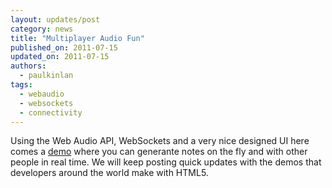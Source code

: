 ```yaml
---
layout: updates/post
category: news
title: "Multiplayer Audio Fun"
published_on: 2011-07-15
updated_on: 2011-07-15
authors:
  - paulkinlan
tags:
  - webaudio
  - websockets
  - connectivity
---
```

Using the Web Audio API, WebSockets and a very nice designed UI here comes a <a href="http://labs.dinahmoe.com/plink">demo</a> where you can generante notes on the fly and with other people in real time.
We will keep posting quick updates with the demos that developers around the world make with HTML5.
